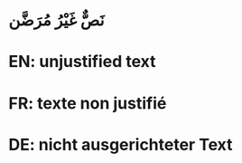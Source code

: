 # نَصٌّ غَيْرُ مُرَضَّن

# EN: unjustified text

# FR: texte non justifié

# DE: nicht ausgerichteter Text
